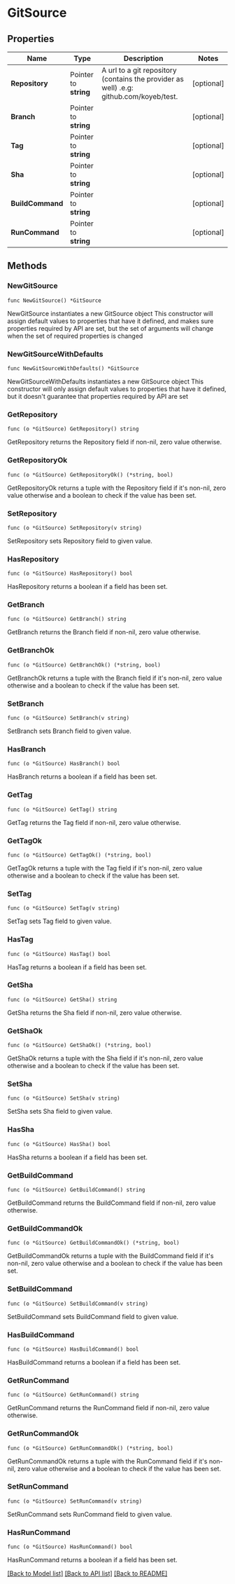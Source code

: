 # GitSource

## Properties

Name | Type | Description | Notes
------------ | ------------- | ------------- | -------------
**Repository** | Pointer to **string** | A url to a git repository (contains the provider as well) .e.g: github.com/koyeb/test. | [optional] 
**Branch** | Pointer to **string** |  | [optional] 
**Tag** | Pointer to **string** |  | [optional] 
**Sha** | Pointer to **string** |  | [optional] 
**BuildCommand** | Pointer to **string** |  | [optional] 
**RunCommand** | Pointer to **string** |  | [optional] 

## Methods

### NewGitSource

`func NewGitSource() *GitSource`

NewGitSource instantiates a new GitSource object
This constructor will assign default values to properties that have it defined,
and makes sure properties required by API are set, but the set of arguments
will change when the set of required properties is changed

### NewGitSourceWithDefaults

`func NewGitSourceWithDefaults() *GitSource`

NewGitSourceWithDefaults instantiates a new GitSource object
This constructor will only assign default values to properties that have it defined,
but it doesn't guarantee that properties required by API are set

### GetRepository

`func (o *GitSource) GetRepository() string`

GetRepository returns the Repository field if non-nil, zero value otherwise.

### GetRepositoryOk

`func (o *GitSource) GetRepositoryOk() (*string, bool)`

GetRepositoryOk returns a tuple with the Repository field if it's non-nil, zero value otherwise
and a boolean to check if the value has been set.

### SetRepository

`func (o *GitSource) SetRepository(v string)`

SetRepository sets Repository field to given value.

### HasRepository

`func (o *GitSource) HasRepository() bool`

HasRepository returns a boolean if a field has been set.

### GetBranch

`func (o *GitSource) GetBranch() string`

GetBranch returns the Branch field if non-nil, zero value otherwise.

### GetBranchOk

`func (o *GitSource) GetBranchOk() (*string, bool)`

GetBranchOk returns a tuple with the Branch field if it's non-nil, zero value otherwise
and a boolean to check if the value has been set.

### SetBranch

`func (o *GitSource) SetBranch(v string)`

SetBranch sets Branch field to given value.

### HasBranch

`func (o *GitSource) HasBranch() bool`

HasBranch returns a boolean if a field has been set.

### GetTag

`func (o *GitSource) GetTag() string`

GetTag returns the Tag field if non-nil, zero value otherwise.

### GetTagOk

`func (o *GitSource) GetTagOk() (*string, bool)`

GetTagOk returns a tuple with the Tag field if it's non-nil, zero value otherwise
and a boolean to check if the value has been set.

### SetTag

`func (o *GitSource) SetTag(v string)`

SetTag sets Tag field to given value.

### HasTag

`func (o *GitSource) HasTag() bool`

HasTag returns a boolean if a field has been set.

### GetSha

`func (o *GitSource) GetSha() string`

GetSha returns the Sha field if non-nil, zero value otherwise.

### GetShaOk

`func (o *GitSource) GetShaOk() (*string, bool)`

GetShaOk returns a tuple with the Sha field if it's non-nil, zero value otherwise
and a boolean to check if the value has been set.

### SetSha

`func (o *GitSource) SetSha(v string)`

SetSha sets Sha field to given value.

### HasSha

`func (o *GitSource) HasSha() bool`

HasSha returns a boolean if a field has been set.

### GetBuildCommand

`func (o *GitSource) GetBuildCommand() string`

GetBuildCommand returns the BuildCommand field if non-nil, zero value otherwise.

### GetBuildCommandOk

`func (o *GitSource) GetBuildCommandOk() (*string, bool)`

GetBuildCommandOk returns a tuple with the BuildCommand field if it's non-nil, zero value otherwise
and a boolean to check if the value has been set.

### SetBuildCommand

`func (o *GitSource) SetBuildCommand(v string)`

SetBuildCommand sets BuildCommand field to given value.

### HasBuildCommand

`func (o *GitSource) HasBuildCommand() bool`

HasBuildCommand returns a boolean if a field has been set.

### GetRunCommand

`func (o *GitSource) GetRunCommand() string`

GetRunCommand returns the RunCommand field if non-nil, zero value otherwise.

### GetRunCommandOk

`func (o *GitSource) GetRunCommandOk() (*string, bool)`

GetRunCommandOk returns a tuple with the RunCommand field if it's non-nil, zero value otherwise
and a boolean to check if the value has been set.

### SetRunCommand

`func (o *GitSource) SetRunCommand(v string)`

SetRunCommand sets RunCommand field to given value.

### HasRunCommand

`func (o *GitSource) HasRunCommand() bool`

HasRunCommand returns a boolean if a field has been set.


[[Back to Model list]](../README.md#documentation-for-models) [[Back to API list]](../README.md#documentation-for-api-endpoints) [[Back to README]](../README.md)


